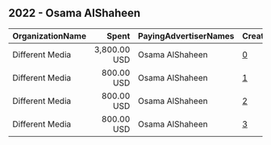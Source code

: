 ## 2022 - Osama AlShaheen 
|OrganizationName|Spent|PayingAdvertiserNames|CreativeUrls|Impressions|Genders|AgeBrackets|CountryCodes|BillingAddresses|CandidateBallotInformation|
|:---|---:|:---|:---|---:|:---|:---|:---|:---|:---|
|Different Media|3,800.00 USD|Osama AlShaheen|[0](https://www.snap.com/political-ads/asset/e12bae4af5990d14781e2abf4f9b814f34ef3a282836e30ae449669356b35882?mediaType=mp4)|4,313,377||21+|kuwait|"31 St, Shuwaikh Industrial,Shuwaikh,2491,KW"||
|Different Media|800.00 USD|Osama AlShaheen|[1](https://www.snap.com/political-ads/asset/319359fac2ec6313f5e9a0e9816d8fe8367d872cd9d24771a17657cf702589c4?mediaType=mp4)|654,340|FEMALE|21+|kuwait|"31 St, Shuwaikh Industrial,Shuwaikh,2491,KW"||
|Different Media|800.00 USD|Osama AlShaheen|[2](https://www.snap.com/political-ads/asset/4cb7763896e3fcb21476e02e69c4c2e013ce35976f740e4b8d39f8f987da7e43?mediaType=mp4)|654,224|FEMALE|21+|kuwait|"31 St, Shuwaikh Industrial,Shuwaikh,2491,KW"||
|Different Media|800.00 USD|Osama AlShaheen|[3](https://www.snap.com/political-ads/asset/d74502164449b3e7613dafa9fbb61e72e1a59ee2650c2c99be620db29156a682?mediaType=mp4)|653,871|FEMALE|21+|kuwait|"31 St, Shuwaikh Industrial,Shuwaikh,2491,KW"||
